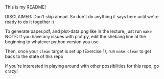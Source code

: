 This is my README!

DISCLAIMER: Don't skip ahead. So don't do anything it says here until we're ready to do it together :)

To generate paper.pdf, and plot-data.png like in the lecture, just run `make`
NOTE: If you have any issues with plot.py, edit the shebang line at the beginning to whatever python version you use

Then, once your `clean` target is set up (Exercise 1), run `make clean` to get back to the state of this repo

If you're interested in playing around with other possibilities for this repo, go crazy!
